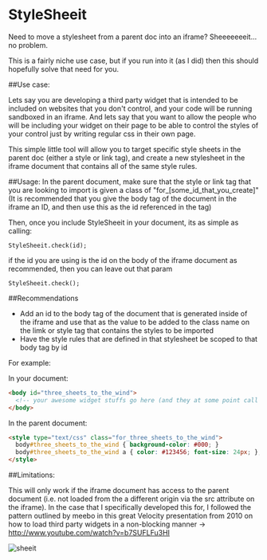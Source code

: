 StyleSheeit
===========

Need to move a stylesheet from a parent doc into an iframe? Sheeeeeeeit... no problem.

This is a fairly niche use case, but if you run into it (as I did) then this should hopefully solve that need for you.

##Use case:

Lets say you are developing a third party widget that is intended to be included on websites that you don't control, and your code will be running sandboxed in an iframe.
And lets say that you want to allow the people who will be including your widget on their page to be able to control the styles of your control just by writing regular css in their own page.


This simple little tool will allow you to target specific style sheets in the parent doc (either a style or link tag), and create a new stylesheet in the iframe document that contains all of the same style rules.


##Usage:
In the parent document, make sure that the style or link tag that you are looking to import is given a class of "for_[some_id_that_you_create]" (It is recommended that you give the body tag of the document in the iframe an ID, and then use this as the id referenced in the tag)

Then, once you include StyleSheeit in your document, its as simple as calling:

```
StyleSheeit.check(id);
```


if the id you are using is the id on the body of the iframe document as recommended, then you can leave out that param

```
StyleSheeit.check();
```

##Recommendations
* Add an id to the body tag of the document that is generated inside of the iframe and use that as the value to be added to the class name on the limk or style tag that contains the styles to be imported
* Have the style rules that are defined in that stylesheet be scoped to that body tag by id

For example: 

In your document:

```html
<body id="three_sheets_to_the_wind">
  <!-- your awesome widget stuffs go here (and they at some point call StyleSheeit.check(); ) -->
</body>
```

In the parent document:

```html
<style type="text/css" class="for_three_sheets_to_the_wind">
  body#three_sheets_to_the_wind { background-color: #000; }
  body#three_sheets_to_the_wind a { color: #123456; font-size: 24px; };
</style>
```

##Limitations:

This will only work if the iframe document has access to the parent document (i.e. not loaded from the a different origin via the src attribute on the iframe).
In the case that I specifically developed this for, I followed the pattern outlined by meebo in this great Velocity presentation from 2010 on how to load third party widgets in a non-blocking manner -> http://www.youtube.com/watch?v=b7SUFLFu3HI



![sheeit](http://i3.kym-cdn.com/photos/images/newsfeed/000/077/680/davis_sheeeit.jpg)

